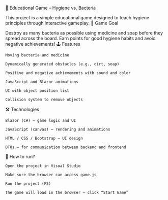 🧪 Educational Game – Hygiene vs. Bacteria

This project is a simple educational game designed to teach hygiene principles through interactive gameplay.
🎯 Game Goal

Destroy as many bacteria as possible using medicine and soap before they spread across the board. Earn points for good hygiene habits and avoid negative achievements!
🕹️ Features

    Moving bacteria and medicine

    Dynamically generated obstacles (e.g., dirt, soap)

    Positive and negative achievements with sound and color

    JavaScript and Blazor animations

    UI with object position list

    Collision system to remove objects

🛠️ Technologies

    Blazor (C#) – game logic and UI

    JavaScript (canvas) – rendering and animations

    HTML / CSS / Bootstrap – UI design

    DTOs – for communication between backend and frontend

🚀 How to run?

    Open the project in Visual Studio

    Make sure the browser can access game.js

    Run the project (F5)

    The game will load in the browser – click “Start Game”
